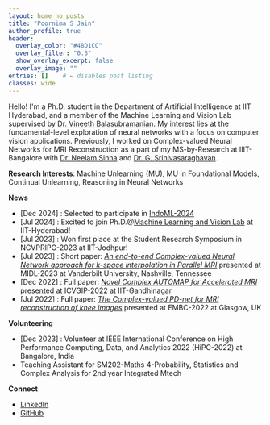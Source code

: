 ```yaml
---
layout: home_no_posts
title: "Poornima S Jain"
author_profile: true
header:
  overlay_color: "#48D1CC"
  overlay_filter: "0.3"
  show_overlay_excerpt: false
  overlay_image: ""
entries: []    # ← disables post listing
classes: wide
---
```


Hello! I'm a Ph.D. student in the Department of Artificial Intelligence at IIT Hyderabad, and a member of the Machine Learning and Vision Lab supervised by [Dr. Vineeth Balasubramanian](https://people.iith.ac.in/vineethnb/). My interest lies at the fundamental-level exploration of neural networks with a focus on computer vision applications. Previously, I worked on Complex-valued Neural Networks for MRI Reconstruction as a part of my MS-by-Research at IIIT-Bangalore with [Dr. Neelam Sinha](https://cbr-iisc.ac.in/neelam-sinha/) and [Dr. G. Srinivasaraghavan](https://www.iiitb.ac.in/faculty/g-srinivasaraghavan). 

__Research Interests__: Machine Unlearning (MU),  MU in Foundational Models, Continual Unlearning, Reasoning in Neural Networks 

__News__
- [Dec 2024] : Selected to participate in [IndoML-2024](https://indoml.in/2024/)
- [Jul 2024] : Excited to join Ph.D.@[Machine Learning and Vision Lab](https://lab1055.github.io/) at IIT-Hyderabad!
- [Jul 2023] : Won first place at the Student Research Symposium in NCVPRIPG-2023 at IIT-Jodhpur!
- [Jul 2023] : Short paper: [_An end-to-end Complex-valued Neural Network approach for k-space interpolation in Parallel MRI_](https://2023.midl.io/papers/s117) presented at MIDL-2023 at Vanderbilt University, Nashville, Tennessee
- [Dec 2022] : Full paper: [_Novel Complex AUTOMAP for Accelerated MRI_](https://dl.acm.org/doi/10.1145/3571600.3571636) presented at ICVGIP-2022 at IIT-Gandhinagar
- [Jul 2022] : Full paper: [_The Complex-valued PD-net for MRI reconstruction of knee images_](https://ieeexplore.ieee.org/document/9872016) presented at EMBC-2022 at Glasgow, UK

__Volunteering__ 
- [Dec 2023] : Volunteer at IEEE International Conference on High Performance Computing, Data, and Analytics 2022 (HiPC-2022) at Bangalore, India
- Teaching Assistant for SM202-Maths 4-Probability, Statistics and Complex Analysis for 2nd year Integrated Mtech

__Connect__
- [LinkedIn](https://www.linkedin.com/in/poornima-jain-793402227/)
- [GitHub](https://github.com/jainspoornima)
